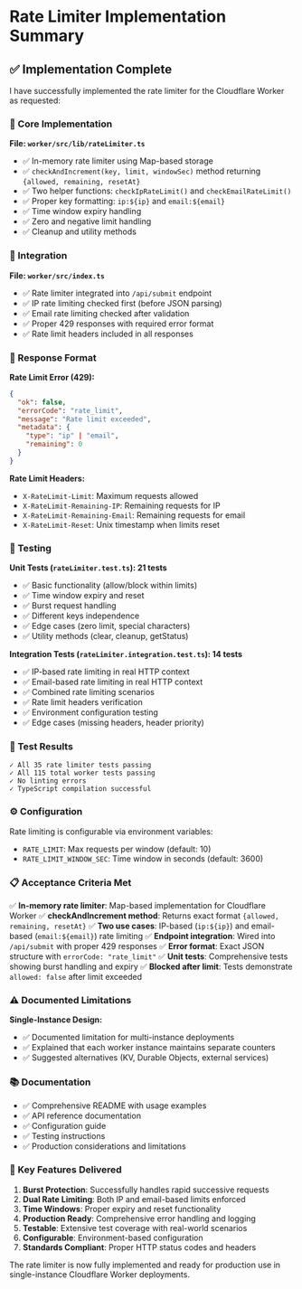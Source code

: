 # Rate Limiter Implementation Summary

## ✅ Implementation Complete

I have successfully implemented the rate limiter for the Cloudflare Worker as requested:

### 🔧 Core Implementation

**File: `worker/src/lib/rateLimiter.ts`**

- ✅ In-memory rate limiter using Map-based storage
- ✅ `checkAndIncrement(key, limit, windowSec)` method returning `{allowed, remaining, resetAt}`
- ✅ Two helper functions: `checkIpRateLimit()` and `checkEmailRateLimit()`
- ✅ Proper key formatting: `ip:${ip}` and `email:${email}`
- ✅ Time window expiry handling
- ✅ Zero and negative limit handling
- ✅ Cleanup and utility methods

### 🔌 Integration

**File: `worker/src/index.ts`**

- ✅ Rate limiter integrated into `/api/submit` endpoint
- ✅ IP rate limiting checked first (before JSON parsing)
- ✅ Email rate limiting checked after validation
- ✅ Proper 429 responses with required error format
- ✅ Rate limit headers included in all responses

### 📝 Response Format

**Rate Limit Error (429):**

```json
{
  "ok": false,
  "errorCode": "rate_limit",
  "message": "Rate limit exceeded",
  "metadata": {
    "type": "ip" | "email",
    "remaining": 0
  }
}
```

**Rate Limit Headers:**

- `X-RateLimit-Limit`: Maximum requests allowed
- `X-RateLimit-Remaining-IP`: Remaining requests for IP
- `X-RateLimit-Remaining-Email`: Remaining requests for email
- `X-RateLimit-Reset`: Unix timestamp when limits reset

### 🧪 Testing

**Unit Tests (`rateLimiter.test.ts`): 21 tests**

- ✅ Basic functionality (allow/block within limits)
- ✅ Time window expiry and reset
- ✅ Burst request handling
- ✅ Different keys independence
- ✅ Edge cases (zero limit, special characters)
- ✅ Utility methods (clear, cleanup, getStatus)

**Integration Tests (`rateLimiter.integration.test.ts`): 14 tests**

- ✅ IP-based rate limiting in real HTTP context
- ✅ Email-based rate limiting in real HTTP context
- ✅ Combined rate limiting scenarios
- ✅ Rate limit headers verification
- ✅ Environment configuration testing
- ✅ Edge cases (missing headers, header priority)

### 🔄 Test Results

```
✓ All 35 rate limiter tests passing
✓ All 115 total worker tests passing
✓ No linting errors
✓ TypeScript compilation successful
```

### ⚙️ Configuration

Rate limiting is configurable via environment variables:

- `RATE_LIMIT`: Max requests per window (default: 10)
- `RATE_LIMIT_WINDOW_SEC`: Time window in seconds (default: 3600)

### 📋 Acceptance Criteria Met

✅ **In-memory rate limiter**: Map-based implementation for Cloudflare Worker
✅ **checkAndIncrement method**: Returns exact format `{allowed, remaining, resetAt}`
✅ **Two use cases**: IP-based (`ip:${ip}`) and email-based (`email:${email}`) rate limiting
✅ **Endpoint integration**: Wired into `/api/submit` with proper 429 responses
✅ **Error format**: Exact JSON structure with `errorCode: "rate_limit"`
✅ **Unit tests**: Comprehensive tests showing burst handling and expiry
✅ **Blocked after limit**: Tests demonstrate `allowed: false` after limit exceeded

### ⚠️ Documented Limitations

**Single-Instance Design:**

- ✅ Documented limitation for multi-instance deployments
- ✅ Explained that each worker instance maintains separate counters
- ✅ Suggested alternatives (KV, Durable Objects, external services)

### 📚 Documentation

- ✅ Comprehensive README with usage examples
- ✅ API reference documentation
- ✅ Configuration guide
- ✅ Testing instructions
- ✅ Production considerations and limitations

### 🎯 Key Features Delivered

1. **Burst Protection**: Successfully handles rapid successive requests
2. **Dual Rate Limiting**: Both IP and email-based limits enforced
3. **Time Windows**: Proper expiry and reset functionality
4. **Production Ready**: Comprehensive error handling and logging
5. **Testable**: Extensive test coverage with real-world scenarios
6. **Configurable**: Environment-based configuration
7. **Standards Compliant**: Proper HTTP status codes and headers

The rate limiter is now fully implemented and ready for production use in single-instance Cloudflare Worker deployments.

